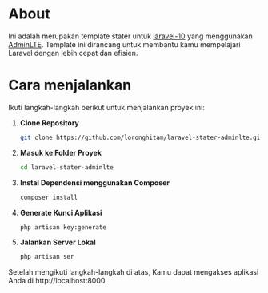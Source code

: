 # About

Ini adalah merupakan template stater untuk [laravel-10](https://laravel.com/docs/10.x/releases) yang
menggunakan [AdminLTE](https://github.com/ColorlibHQ/AdminLTE). Template ini dirancang untuk membantu kamu mempelajari
Laravel dengan lebih cepat dan efisien.

# Cara menjalankan

Ikuti langkah-langkah berikut untuk menjalankan proyek ini:

1. **Clone Repository**
    ```bash
    git clone https://github.com/loronghitam/laravel-stater-adminlte.git
    ```
2. **Masuk ke Folder Proyek**
    ```bash
    cd laravel-stater-adminlte
    ```
3. **Instal Dependensi menggunakan Composer**
    ```bash
    composer install
    ```
4. **Generate Kunci Aplikasi**
    ```bash
   php artisan key:generate 
   ```
5. **Jalankan Server Lokal**
    ```bash
   php artisan ser 
   ```

Setelah mengikuti langkah-langkah di atas, Kamu dapat mengakses aplikasi Anda di http://localhost:8000.
